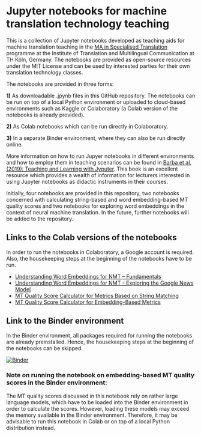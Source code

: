 # Jupyter notebooks for machine translation technology teaching
This is a collection of Jupyter notebooks developed as teaching aids for machine translation teaching in the [MA in Specialised Translation](https://www.th-koeln.de/en/academics/specialized-translation-masters-program_7498.php) programme at the Institute of Translation and Multilingual Communication at TH Köln, Germany. The notebooks are provided as open-source resources under the MIT License and can be used by interested parties for their own translation technology classes.  

The notebooks are provided in three forms:

**1)** As downloadable .jpynb files in this GitHub repository. The notebooks can be run on top of a local Python environment or uploaded to cloud-based environments such as Kaggle or Colaboratory (a Colab version of the notebooks is already provided).  

**2)** As Colab notebooks which can be run directly in Colaboratory.  

**3)** In a separate Binder environment, where they can also be run directly online.  

More information on how to run Jupyer notebooks in different environments and how to employ them in teaching scenarios can be found in [Barba et al. (2019): Teaching and Learning with Jyputer](https://jupyter4edu.github.io/jupyter-edu-book/). This book is an excellent resource which provides a wealth of information for lecturers interested in using Jupyter notebooks as didactic instruments in their courses.  

Initially, four notebooks are provided in this repository, two notebooks concerned with calculating string-based and word embedding-based MT quality scores and two notebooks for exploring word embeddings in the context of neural machine translation. In the future, further notebooks will be added to the repository.  

## Links to the Colab versions of the notebooks  
In order to run the notebooks in Colaboratory, a Google account is required. Also, the housekeeping steps at the beginning of the notebooks have to be run.

- [Understanding Word Embeddings for NMT – Fundamentals](https://colab.research.google.com/drive/1UUteTlvULD8mSh94Hd6pmL5OudP8l9bc?usp=sharing)
- [Understanding Word Embeddings for NMT - Exploring the Google News Model](https://colab.research.google.com/drive/1lpWc88AKJhFi8fVvbB6Lhtq8i_EtCjhY?usp=sharing)
- [MT Quality Score Calculator for Metrics Based on String Matching](https://colab.research.google.com/drive/19Mub2IJV6SoyuvvsyjSeaGiSQ1q433jD?usp=sharing)
- [MT Quality Score Calculator for Embedding-Based Metrics](https://colab.research.google.com/drive/1pK479-xhDSDHrJA4OTfU1tXV6Pwp_G4f?usp=sharing)


## Link to the Binder environment
In the Binder environment, all packages required for running the notebooks are already preinstalled. Hence, the housekeeping steps at the beginning of the notebooks can be skipped.

[![Binder](https://mybinder.org/badge_logo.svg)](https://mybinder.org/v2/gh/ITMK/MT_Teaching/main)

### Note on running the notebook on embedding-based MT quality scores in the Binder environment: 
The MT quality scores discussed in this notebook rely on rather large language models, which have to be loaded into the Binder environment in order to calculate the scores. However, loading these models may exceed the memory available in the Binder environment. Therefore, it may be advisable to run this notebook in Colab or on top of a local Python distribution instead. 
